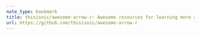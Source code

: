 ```yaml
---
note_type: bookmark
title: thisisnic/awesome-arrow-r: Awesome resources for learning more about Apache Arrow
url: https://github.com/thisisnic/awesome-arrow-r
---
```

